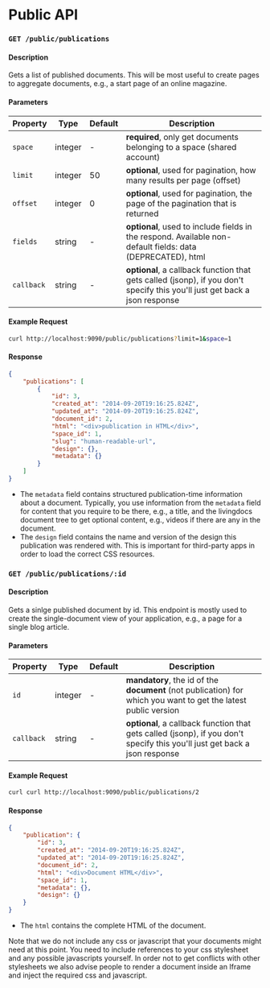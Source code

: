 # Public API

### `GET /public/publications` 

#### Description

Gets a list of published documents. This will be most useful to create pages to aggregate documents, e.g., a start page of an online magazine.

#### Parameters

| Property      | Type    | Default  | Description
| ------------- | ------- | -------- | -------------
| `space`    | integer | -        | **required**, only get documents belonging to a space (shared account)
| `limit`       | integer | 50       | **optional**, used for pagination, how many results per page (offset)
| `offset`      | integer | 0        | **optional**, used for pagination, the page of the pagination that is returned
| `fields`      | string  | -        | **optional**, used to include fields in the respond. Available non-default fields: data (DEPRECATED), html
| `callback`    | string  | -        | **optional**, a callback function that gets called (jsonp), if you don't specify this you'll just get back a json response

#### Example Request

```bash
curl http://localhost:9090/public/publications?limit=1&space=1
```

#### Response
```json
{
    "publications": [
        {
            "id": 3,
            "created_at": "2014-09-20T19:16:25.824Z",
            "updated_at": "2014-09-20T19:16:25.824Z",
            "document_id": 2,
            "html": "<div>publication in HTML</div>",
            "space_id": 1,
            "slug": "human-readable-url",
            "design": {},
            "metadata": {}
        }
    ]
}
```

- The `metadata` field contains structured publication-time information about a document. Typically, you use information from the `metadata` field for content that you require to be there, e.g., a title, and the livingdocs document tree to get optional content, e.g., videos if there are any in the document. 
- The `design` field contains the name and version of the design this publication was rendered with. This is important for third-party apps in order to load the correct CSS resources.


### `GET /public/publications/:id` 

#### Description

Gets a sinlge published document by id. This endpoint is mostly used to create the single-document view of your application, e.g., a page for a single blog article.

#### Parameters

| Property      | Type    | Default  | Description
| ------------- | ------- | -------- | -------------
| `id`          | integer | -        | **mandatory**, the id of the **document** (not publication) for which you want to get the latest public version
| `callback`    | string  | -        | **optional**, a callback function that gets called (jsonp), if you don't specify this you'll just get back a json response

#### Example Request

```bash
curl curl http://localhost:9090/public/publications/2
```

#### Response
```json
{
    "publication": {
        "id": 3,
        "created_at": "2014-09-20T19:16:25.824Z",
        "updated_at": "2014-09-20T19:16:25.824Z",
        "document_id": 2,
        "html": "<div>Document HTML</div>",
        "space_id": 1,
        "metadata": {},
        "design": {}
    }
}
```

- The `html` contains the complete HTML of the document.

Note that we do not include any css or javascript that your documents might need at this point. You need to include references to your css stylesheet and any possible javascripts yourself. In order not to get conflicts with other stylesheets we also advise people to render a document inside an Iframe and inject the required css and javascript.
